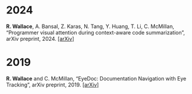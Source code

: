 <!-- ---
title: "EyeDoc: Documentation Navigation with Eye Tracking"
collection: publications
category: manuscripts
permalink: /publication/2019-02-28-EyeDoc
#excerpt: 'This paper is about the number 1. The number 2 is left for future work.'
date: 2019-02-28
venue: 'arXiv preprint'
# slidesurl: 'http://academicpages.github.io/files/slides1.pdf'
# aperurl: 'http://academicpages.github.io/files/paper1.pdf'
citation: 'Wallace, Robert.;  (2019). &quot;EyeDoc: Documentation Navigation with Eye Tracking&quot; arXiv preprint arXiv:1903.00040. [arxiv](https://arxiv.org/pdf/1903.00040)'
--- -->

# 2024

**R. Wallace**, A. Bansal, Z. Karas, N. Tang, Y. Huang, T. Li, C. McMillan, “Programmer visual attention during context-aware code summarization”, arXiv preprint, 2024. [[arXiv]](https://arxiv.org/pdf/2405.18573) 

# 2019

**R. Wallace** and C. McMillan, “EyeDoc: Documentation Navigation with Eye Tracking”, arXiv preprint, 2019. [[arXiv]](https://arxiv.org/pdf/1903.00040) 